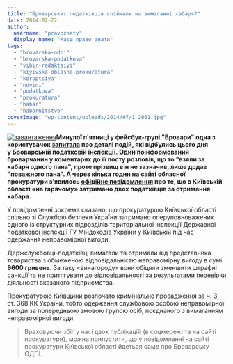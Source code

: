 ```yaml
---
title: "Броварських податківців спіймали на вимаганні хабаря?"
date: 2014-07-22
author: 
  username: "pravoznaty"
  display_name: "Маєш право знати"
tags: 
  - "brovarska-odpi"
  - "brovarska-podatkova"
  - "vibir-redaktsiyi"
  - "kiyivska-oblasna-prokuratura"
  - "koruptsiya"
  - "novini"
  - "podatkova"
  - "prokuratura"
  - "habar"
  - "habarnitstvo"
coverImage: "wp-content/uploads/2014/07/1_2061.jpg"
---
```


[![завантаження](https://mpz.brovary.org/wp-content/uploads/2014/07/zavantazhennya.jpg)](https://mpz.brovary.org/wp-content/uploads/2014/07/zavantazhennya.jpg)**Минулої п'ятниці у фейсбук-групі "Бровари" одна з користувачок [запитала](https://www.facebook.com/groups/brovary/permalink/864389656924335/) про деталі подій, які відбулись цього дня у Броварській податковій інспекції. Один поінформований броварчанин у коментарях до її посту розповів, що то "взяли за хабаря одного пана", проте прізвищ він не зазначив, лише додав "поважного пана". А через кілька годин на сайті обласної прокуратури з'явилось [офіційне повідомлення](http://www.kobl.gp.gov.ua/ua/news.html?_m=publications&_t=rec&id=141625) про те, що в Київській області «на гарячому» затримано двох податківців за отримання хабара.**

У повідомленні зокрема сказано, що прокуратурою Київської області спільно зі Службою безпеки України затримано оперуповноважених одного із структурних підрозділів територіальної інспекції Державної податкової інспекції ГУ Міндоходів України у Київській під час одержання неправомірної вигоди.

Держслужбовці-податківці вимагали та отримали від представника товариства з обмеженою відповідальністю неправомірну вигоду в сумі **9600 гривень**. За таку «винагороду» вони обіцяли зменшити штрафні санкції та не притягувати до відповідальності за результатами перевірки діяльності вказаного підприємства.

Прокуратурою Київщини розпочато кримінальне провадження за ч. 3 ст. 368 КК України, тобто одержання службовою особою неправомірної вигоди за попередньою змовою групою осіб, поєднаного з вимаганням неправомірної вигоди.

> Враховуючи збіг у часі двох публікацій (в соцмережі та на сайті прокуратури), можна припустити, що у повідомленні на сайті прокуратури Київської області йдеться саме про Броварську ОДПІ.
